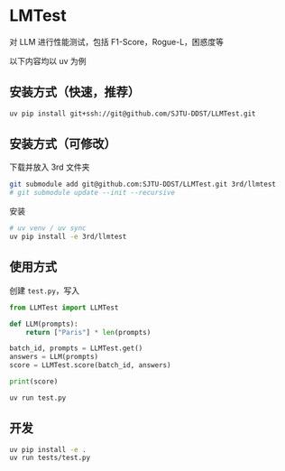 # LMTest

对 LLM 进行性能测试，包括 F1-Score，Rogue-L，困惑度等

以下内容均以 uv 为例

## 安装方式（快速，推荐）

```bash
uv pip install git+ssh://git@github.com/SJTU-DDST/LLMTest.git
```

## 安装方式（可修改）

下载并放入 3rd 文件夹

```bash
git submodule add git@github.com:SJTU-DDST/LLMTest.git 3rd/llmtest
# git submodule update --init --recursive
```

安装

```bash
# uv venv / uv sync
uv pip install -e 3rd/llmtest
```

## 使用方式

创建 `test.py`，写入

```python
from LLMTest import LLMTest

def LLM(prompts):
    return ["Paris"] * len(prompts)

batch_id, prompts = LLMTest.get()
answers = LLM(prompts)
score = LLMTest.score(batch_id, answers)

print(score)
```

```bash
uv run test.py
```

## 开发

```bash
uv pip install -e .
uv run tests/test.py
```
